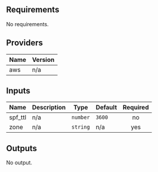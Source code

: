 ## Requirements

No requirements.

## Providers

| Name | Version |
|------|---------|
| aws | n/a |

## Inputs

| Name | Description | Type | Default | Required |
|------|-------------|------|---------|:--------:|
| spf\_ttl | n/a | `number` | `3600` | no |
| zone | n/a | `string` | n/a | yes |

## Outputs

No output.

